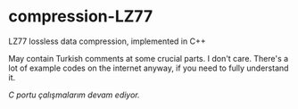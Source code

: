 # compression-LZ77
LZ77 lossless data compression, implemented in C++

May contain Turkish comments at some crucial parts. I don't care. There's a lot of 
example codes on the internet anyway, if you need to fully understand it.

_C portu çalışmalarım devam ediyor._
